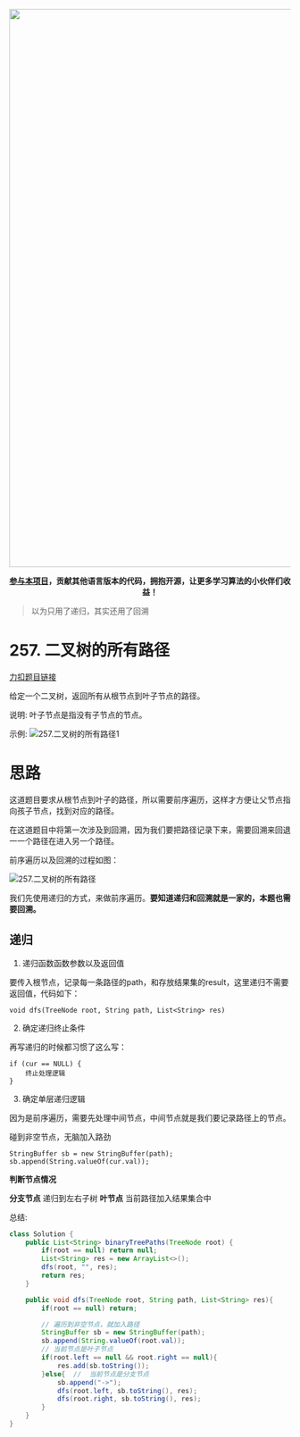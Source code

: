 <p align="center">
<a href="https://mp.weixin.qq.com/s/QVF6upVMSbgvZy8lHZS3CQ" target="_blank">
  <img src="https://code-thinking-1253855093.file.myqcloud.com/pics/20210924105952.png" width="1000"/>
</a>
<p align="center"><strong><a href="https://mp.weixin.qq.com/s/tqCxrMEU-ajQumL1i8im9A">参与本项目</a>，贡献其他语言版本的代码，拥抱开源，让更多学习算法的小伙伴们收益！</strong></p>


> 以为只用了递归，其实还用了回溯

# 257. 二叉树的所有路径

[力扣题目链接](https://leetcode-cn.com/problems/binary-tree-paths/)

给定一个二叉树，返回所有从根节点到叶子节点的路径。

说明: 叶子节点是指没有子节点的节点。

示例:
![257.二叉树的所有路径1](https://img-blog.csdnimg.cn/2021020415161576.png)

# 思路

这道题目要求从根节点到叶子的路径，所以需要前序遍历，这样才方便让父节点指向孩子节点，找到对应的路径。

在这道题目中将第一次涉及到回溯，因为我们要把路径记录下来，需要回溯来回退一一个路径在进入另一个路径。

前序遍历以及回溯的过程如图：

![257.二叉树的所有路径](https://img-blog.csdnimg.cn/20210204151702443.png)

我们先使用递归的方式，来做前序遍历。**要知道递归和回溯就是一家的，本题也需要回溯。**

## 递归

1. 递归函数函数参数以及返回值

要传入根节点，记录每一条路径的path，和存放结果集的result，这里递归不需要返回值，代码如下：

```
void dfs(TreeNode root, String path, List<String> res)
```

2. 确定递归终止条件

再写递归的时候都习惯了这么写：

```
if (cur == NULL) {
    终止处理逻辑
}
```

3. 确定单层递归逻辑

因为是前序遍历，需要先处理中间节点，中间节点就是我们要记录路径上的节点。

碰到非空节点，无脑加入路劲

```
StringBuffer sb = new StringBuffer(path);
sb.append(String.valueOf(cur.val));

```

**判断节点情况**

**分支节点** 递归到左右子树
**叶节点**	  当前路径加入结果集合中


总结:
```java
class Solution {
    public List<String> binaryTreePaths(TreeNode root) {
        if(root == null) return null;
        List<String> res = new ArrayList<>();
        dfs(root, "", res);
        return res;
    }

    public void dfs(TreeNode root, String path, List<String> res){
        if(root == null) return;

        // 遍历到非空节点，就加入路径
        StringBuffer sb = new StringBuffer(path);
        sb.append(String.valueOf(root.val));
        // 当前节点是叶子节点
        if(root.left == null && root.right == null){
            res.add(sb.toString());
        }else{  //  当前节点是分支节点
            sb.append("->");
            dfs(root.left, sb.toString(), res);
            dfs(root.right, sb.toString(), res);
        }
    }
}
```
